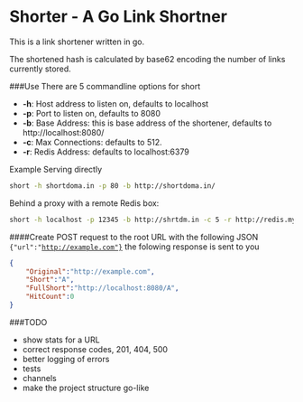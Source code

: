 Shorter - A Go Link Shortner
===========================
This is a link shortener written in go. 

The shortened hash is calculated by base62 encoding the number of links currently stored.

###Use
There are 5 commandline options for short

- **-h**: Host address to listen on, defaults to localhost 
- **-p**: Port to listen on, defaults to 8080
- **-b**: Base Address: this is base address of the shortener, defaults to http://localhost:8080/
- **-c**: Max Connections: defaults to 512.
- **-r**: Redis Address: defaults to localhost:6379 

Example Serving directly
````bash
short -h shortdoma.in -p 80 -b http://shortdoma.in/
````

Behind a proxy with a remote Redis box:
````bash 
short -h localhost -p 12345 -b http://shrtdm.in -c 5 -r http://redis.myserver:999393
````


####Create
POST request to the root URL with the following JSON <code>{"url":"http://example.com"}</code> the folowing response is sent to you

```JSON
{
	"Original":"http://example.com",
	"Short":"A",
	"FullShort":"http://localhost:8080/A",
	"HitCount":0
}
```

###TODO

- show stats for a URL
- correct response codes, 201, 404, 500
- better logging of errors
- tests 
- channels 
- make the project structure go-like 

